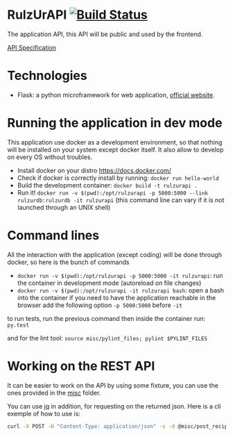 RulzUrAPI [![Build Status](https://travis-ci.org/RulzUrLife/RulzUrAPI.svg?branch=master)](https://travis-ci.org/RulzUrLife/RulzUrAPI)
=========

The application API, this API will be public and used by the frontend.

[API Specification](./API.md)

# Technologies

 * Flask: a python microframework for web application,
 [official website](http://flask.pocoo.org/).


# Running the application in dev mode

This application use docker as a development environment, so that nothing will
be installed on your system except docker itself. It also allow to develop on
every OS without troubles.

* Install docker on your distro https://docs.docker.com/
* Check if docker is correctly install by running: `docker run hello-world`
* Build the development container: `docker build -t rulzurapi .`
* Run it! `docker run -v $(pwd):/opt/rulzurapi -p 5000:5000
--link rulzurdb:rulzurdb -it rulzurapi`
(this command line can vary if it is not launched through an UNIX shell)

# Command lines

All the interaction with the application (except coding) will be done through
docker, so here is the bunch of commands

* `docker run -v $(pwd):/opt/rulzurapi -p 5000:5000 -it rulzurapi`:
run the container in development mode (autoreload on file changes)
* `docker run -v $(pwd):/opt/rulzurapi -it rulzurapi bash`:
open a bash into the container if you need to have the application
reachable in the browser add the following option `-p 5000:5000` before `-it`

to run tests, run the previous command then inside the container run: `py.test`

and for the lint tool: `source misc/pylint_files; pylint $PYLINT_FILES`

# Working on the REST API

It can be easier to work on the API by using some fixture, you can use the ones
provided in the [misc](./misc) folder.

You can use [jq](http://stedolan.github.io/jq/manual/) in addition,
for requesting on the returned json. Here is a cli exemple of how to use is:

```bash
curl -X POST -H "Content-Type: application/json" -s -d @misc/post_recipe_1.json localhost:5000/recipes/ | jq '.'
```

